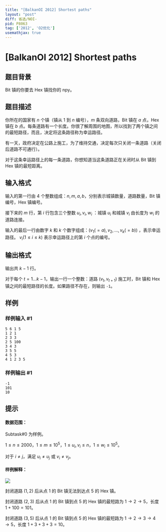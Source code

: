 ```yaml
---
title: "[BalkanOI 2012] Shortest paths"
layout: "post"
diff: 省选/NOI-
pid: P8063
tag: ['2012', 'O2优化']
usemathjax: true
---
```


# [BalkanOI 2012] Shortest paths
## 题目背景

Bit 镇的你要去 Hex 镇找你的 npy。
## 题目描述

你所在的国家有 $n$ 个镇（镇从 $1$ 到 $n$ 编号），$m$ 条双向道路，Bit 镇在 $a$ 点，Hex 镇在 $b$ 点。每条道路有一个长度。你很了解周围的地图，所以找到了两个镇之间的最短路径，而且，决定将这条路径称为幸运路径。



有一天，政府决定在公路上施工，为了维持交通，决定每次只关闭一条道路（关闭后道路不可通行）。

对于这条幸运路径上的每一条道路，你想知道当这条道路正在关闭时从 Bit 镇到 Hex 镇的最短距离。
## 输入格式

输入的第一行由 4 个整数组成：$n,m,a,b$，分别表示城镇数量，道路数量，Bit 镇编号，Hex 镇编号。

接下来的 $m$ 行，第 $i$ 行包含三个整数 $u_i,v_i,w_i$ ：城镇 $u_i$ 和城镇 $v_i$ 由长度为 $w_i$ 的道路连接。

输入的最后一行由数字 $k$ 和 $k$ 个数字组成：$(v_1(=a),v_2,\dots,v_{k}(=b))$ ，表示幸运路径。 $v_i(1\le i\le k)$ 表示幸运路径上的第 $i$ 个点的编号。
## 输出格式

输出共 $k-1$ 行。

对于每个 $t=1\dots k-1$，输出一行一个整数：道路 $(v_t,v_{t+1})$ 施工时，Bit 镇和 Hex 镇之间的最短路径的长度。如果路径不存在，则输出 `-1`。
## 样例

### 样例输入 #1
```
5 6 1 5 
1 2 1 
2 3 3 
2 5 100 
3 4 3 
3 5 5 
4 5 3 
4 1 2 3 5
```
### 样例输出 #1
```
-1 
101 
10
```
## 提示

#### 数据范围：
Subtask#0 为样例。

$1\le n\le 2000$，$1\le m\le10^5$，$1\le u_i,v_i\le n$，$1\le w_i\le10^5$。

对于 $i\neq j$，满足 $u_i\neq u_j$ 或 $v_i\neq v_j$。

#### 样例解释：

![](https://s4.ax1x.com/2021/12/07/ochxxA.jpg)

封闭道路 $(1,2)$ 后从点 $1$ 的 Bit 镇无法到达点 $5$ 的 Hex 镇。

封闭道路 $(2,3)$ 后从点 $1$ 的 Bit 镇到点 $5$ 的 Hex 镇的最短路为 $1\rightarrow 2\rightarrow5$，长度 $1+100=101$。

封闭道路 $(3,5)$ 后从点 $1$ 的 Bit 镇到点 $5$ 的 Hex 镇的最短路为 $1\rightarrow 2\rightarrow3\rightarrow4\rightarrow5$，长度 $1+3+3+3=10$。


